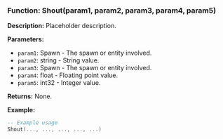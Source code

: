 ### Function: Shout(param1, param2, param3, param4, param5)

**Description:**
Placeholder description.

**Parameters:**
- `param1`: Spawn - The spawn or entity involved.
- `param2`: string - String value.
- `param3`: Spawn - The spawn or entity involved.
- `param4`: float - Floating point value.
- `param5`: int32 - Integer value.

**Returns:** None.

**Example:**

```lua
-- Example usage
Shout(..., ..., ..., ..., ...)
```

